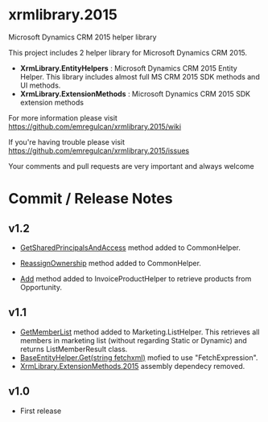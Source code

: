 # xrmlibrary.2015
Microsoft Dynamics CRM 2015 helper library

This project includes 2 helper library for Microsoft Dynamics CRM 2015.
* **XrmLibrary.EntityHelpers** : Microsoft Dynamics CRM 2015 Entity Helper. This library includes almost full MS CRM 2015 SDK methods and UI methods.
* **XrmLibrary.ExtensionMethods** : Microsoft Dynamics CRM 2015 SDK extension methods

For more information please visit https://github.com/emregulcan/xrmlibrary.2015/wiki

If you're having trouble please visit https://github.com/emregulcan/xrmlibrary.2015/issues

Your comments and pull requests are very important and always welcome


# Commit / Release Notes

## v1.2
- [GetSharedPrincipalsAndAccess](https://github.com/emregulcan/xrmlibrary.2015/blob/master/XrmLibrary.EntityHelpers/Common/CommonHelper.cs#L525-L544) method added to CommonHelper.

- [ReassignOwnership](https://github.com/emregulcan/xrmlibrary.2015/blob/master/XrmLibrary.EntityHelpers/Common/CommonHelper.cs#L560-L572) method added to CommonHelper.

- [Add](https://github.com/emregulcan/xrmlibrary.2015/blob/master/XrmLibrary.EntityHelpers/Sales/InvoiceProductHelper.cs#L45-L57) method added to InvoiceProductHelper to retrieve products from Opportunity.

## v1.1
- [GetMemberList](https://github.com/emregulcan/xrmlibrary.2015/blob/master/XrmLibrary.EntityHelpers/Marketing/ListHelper.cs#L281-L308) method added to Marketing.ListHelper. This retrieves all members in marketing list (without regarding Static or Dynamic) and returns ListMemberResult class. 
- [BaseEntityHelper.Get(string fetchxml)](https://github.com/emregulcan/xrmlibrary.2015/blob/master/XrmLibrary.EntityHelpers/Common/BaseEntityHelper.cs#L101-L107) mofied to use "FetchExpression".
- [XrmLibrary.ExtensionMethods.2015](https://github.com/emregulcan/xrmlibrary.2015/tree/master/XrmLibrary.ExtensionMethods) assembly dependecy removed.

## v1.0
- First release
